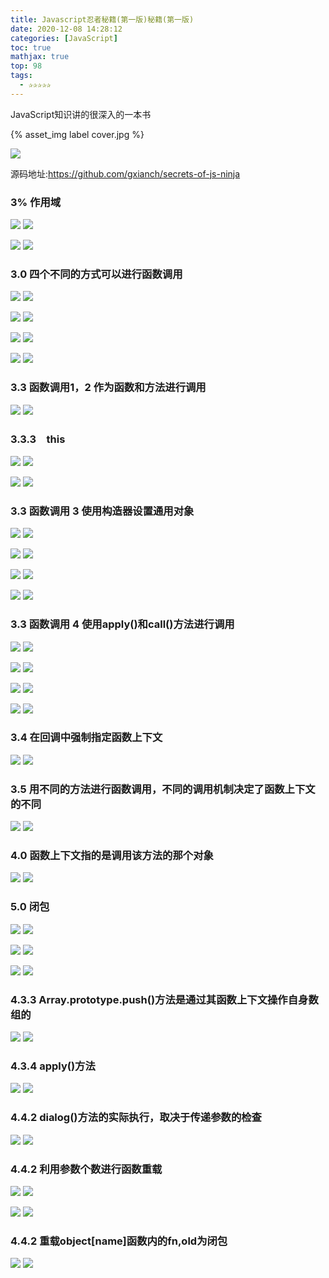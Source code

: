 ```yaml
---
title: Javascript忍者秘籍(第一版)秘籍(第一版)
date: 2020-12-08 14:28:12
categories: [JavaScript]
toc: true
mathjax: true
top: 98
tags:
  - ✰✰✰✰✰
---
```


JavaScript知识讲的很深入的一本书

{% asset_img label cover.jpg %}

![](Javascript忍者秘籍(第一版)/cover.jpg)



源码地址:https://github.com/gxianch/secrets-of-js-ninja

<!-- more -->

### 3% 作用域

![](/images/Javascript忍者秘籍(第一版)/1.jpg)
![](Javascript忍者秘籍(第一版)/1.jpg)

![](/images/Javascript忍者秘籍(第一版)/2.jpg)
![](Javascript忍者秘籍(第一版)/2.jpg)

### 3.0 四个不同的方式可以进行函数调用

![](/images/Javascript忍者秘籍(第一版)/3.jpg)
![](Javascript忍者秘籍(第一版)/3.jpg)

![](/images/Javascript忍者秘籍(第一版)/4.jpg)
![](Javascript忍者秘籍(第一版)/4.jpg)

![](/images/Javascript忍者秘籍(第一版)/5.jpg)
![](Javascript忍者秘籍(第一版)/5.jpg)

![](/images/Javascript忍者秘籍(第一版)/6.jpg)
![](Javascript忍者秘籍(第一版)/6.jpg)

### 3.3 函数调用1，2 作为函数和方法进行调用

![](/images/Javascript忍者秘籍(第一版)/7.jpg)
![](Javascript忍者秘籍(第一版)/7.jpg)

### 3.3.3　this

![](/images/Javascript忍者秘籍(第一版)/8.jpg)
![](Javascript忍者秘籍(第一版)/8.jpg)

![](/images/Javascript忍者秘籍(第一版)/9.jpg)
![](Javascript忍者秘籍(第一版)/9.jpg)

### 3.3 函数调用 3 使用构造器设置通用对象

![](/images/Javascript忍者秘籍(第一版)/10.jpg)
![](Javascript忍者秘籍(第一版)/10.jpg)

![](/images/Javascript忍者秘籍(第一版)/11.jpg)
![](Javascript忍者秘籍(第一版)/11.jpg)

![](/images/Javascript忍者秘籍(第一版)/12.jpg)
![](Javascript忍者秘籍(第一版)/12.jpg)

![](/images/Javascript忍者秘籍(第一版)/13.jpg)
![](Javascript忍者秘籍(第一版)/13.jpg)

### 3.3 函数调用 4 使用apply()和call()方法进行调用

![](/images/Javascript忍者秘籍(第一版)/14.jpg)
![](Javascript忍者秘籍(第一版)/14.jpg)

![](/images/Javascript忍者秘籍(第一版)/15.jpg)
![](Javascript忍者秘籍(第一版)/15.jpg)

![](/images/Javascript忍者秘籍(第一版)/16.jpg)
![](Javascript忍者秘籍(第一版)/16.jpg)

![](/images/Javascript忍者秘籍(第一版)/17.jpg)
![](Javascript忍者秘籍(第一版)/17.jpg)



### 3.4 在回调中强制指定函数上下文

![](/images/Javascript忍者秘籍(第一版)/18.jpg)
![](Javascript忍者秘籍(第一版)/18.jpg)

### 3.5 用不同的方法进行函数调用，不同的调用机制决定了函数上下文的不同

![](/images/Javascript忍者秘籍(第一版)/19.jpg)
![](Javascript忍者秘籍(第一版)/19.jpg)

### 4.0 函数上下文指的是调用该方法的那个对象

![](/images/Javascript忍者秘籍(第一版)/20.jpg)
![](Javascript忍者秘籍(第一版)/20.jpg)

### 5.0 闭包

![](/images/Javascript忍者秘籍(第一版)/27.jpg)
![](Javascript忍者秘籍(第一版)/27.jpg)

![](/images/Javascript忍者秘籍(第一版)/28.jpg)
![](Javascript忍者秘籍(第一版)/28.jpg)

![](/images/Javascript忍者秘籍(第一版)/29.jpg)
![](Javascript忍者秘籍(第一版)/29.jpg)

### 4.3.3 Array.prototype.push()方法是通过其函数上下文操作自身数组的

![](/images/Javascript忍者秘籍(第一版)/21.jpg)
![](Javascript忍者秘籍(第一版)/21.jpg)

### 4.3.4 apply()方法

![](/images/Javascript忍者秘籍(第一版)/22.jpg)
![](Javascript忍者秘籍(第一版)/22.jpg)

### 4.4.2 dialog()方法的实际执行，取决于传递参数的检查

![](/images/Javascript忍者秘籍(第一版)/23.jpg)
![](Javascript忍者秘籍(第一版)/23.jpg)

### 4.4.2 利用参数个数进行函数重载

![](/images/Javascript忍者秘籍(第一版)/24.jpg)
![](Javascript忍者秘籍(第一版)/24.jpg)

![](/images/Javascript忍者秘籍(第一版)/25.jpg)
![](Javascript忍者秘籍(第一版)/25.jpg)

### 4.4.2 重载object[name]函数内的fn,old为闭包

![](/images/Javascript忍者秘籍(第一版)/26.jpg)
![](Javascript忍者秘籍(第一版)/26.jpg)

